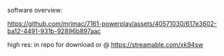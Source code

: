 software overview: 

https://github.com/mrjmac/7161-powerplay/assets/40571030/617e3602-ba12-4491-931b-92896b897aac


high res: in repo for download or @ https://streamable.com/xk94sw
